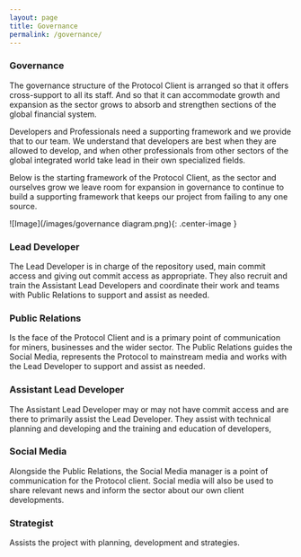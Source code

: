 ```yaml
---
layout: page
title: Governance
permalink: /governance/
---
```


### Governance

The governance structure of the Protocol Client is arranged so that it offers cross-support to all its staff. And so that it can accommodate growth and expansion as the sector grows to absorb and strengthen sections of the global financial system.


Developers and Professionals need a supporting framework and we provide that to our team. We understand that developers are best when they are allowed to develop, and when other professionals from other sectors of the global integrated world take lead in their own specialized fields.

Below is the starting framework of the Protocol Client, as the sector and ourselves grow we leave room for expansion in governance to continue to build a supporting framework that keeps our project from failing to any one source.

![Image](/images/governance diagram.png){: .center-image }

### Lead Developer
The Lead Developer is in charge of the repository used, main commit access and giving out commit access as appropriate. They also recruit and train the Assistant Lead Developers and coordinate their work and teams with Public Relations to support and assist as needed.
			
### Public Relations
Is the face of the Protocol Client and is a primary point of communication for miners, businesses and the wider sector. The Public Relations guides the Social Media, represents the Protocol to mainstream media and works with the Lead Developer to support and assist as needed.

### Assistant Lead Developer			
The Assistant Lead Developer may or may not have commit access and are there to primarily assist the Lead Developer. They assist with technical planning and developing and the training and education of developers,

### Social Media
Alongside the Public Relations, the Social Media manager is a point of communication for the Protocol client. Social media will also be used to share relevant news and inform the sector about our own client developments.

### Strategist
Assists the project with planning, development and strategies.
